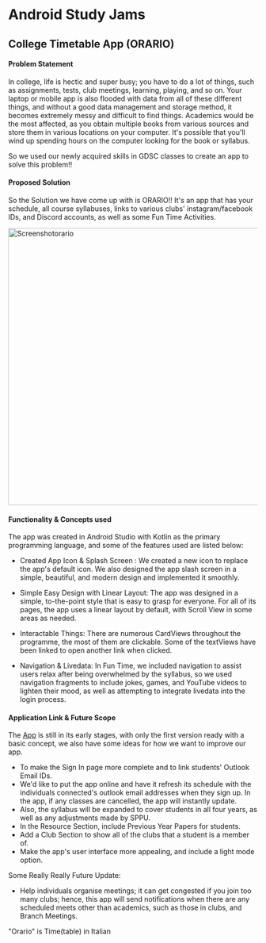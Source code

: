 # Android Study Jams 


 ## College Timetable App  (ORARIO)
 

#### Problem Statement



In college, life is hectic and super busy; you have to do a lot of things, such as assignments, tests, club meetings, learning, playing, and so on. Your laptop or mobile app is also flooded with data from all of these different things, and without a good data management and storage method, it becomes extremely messy and difficult to find things. Academics would be the most affected, as you obtain multiple books from various sources and store them in various locations on your computer. It's possible that you'll wind up spending hours on the computer looking for the book or syllabus.

So we used our newly acquired skills in GDSC classes to create an app to solve this problem!!

#### Proposed Solution



So the Solution we have come up with is ORARIO!!
It's an app that has your schedule, all course syllabuses, links to various clubs' instagram/facebook IDs, and Discord accounts, as well as some Fun Time Activities.

<img width="559" alt="Screenshotorario" src="https://i.imgur.com/2yfsSNn.png">

#### Functionality & Concepts used 


The app was created in Android Studio with Kotlin as the primary programming language, and some of the features used are listed below:

- Created App Icon & Splash Screen : We created a new icon to replace the app's default icon. We also designed the app slash screen in a simple, beautiful, and modern design and implemented it smoothly.

- Simple Easy Design with Linear Layout: The app was designed in a simple, to-the-point style that is easy to grasp for everyone. For all of its pages, the app uses a linear layout by default, with Scroll View in some areas as needed.

- Interactable Things: There are numerous CardViews throughout the programme, the most of them are clickable. Some of the textViews have been linked to open another link when clicked.

- Navigation & Livedata: In Fun Time, we included navigation to assist users relax after being overwhelmed by the syllabus, so we used navigation fragments to include jokes, games, and YouTube videos to lighten their mood, as well as attempting to integrate livedata into the login process.


#### Application Link & Future Scope

The [App](https://drive.google.com/file/d/1FSxAF4KBHhZjsJQM77_DzdS3850UGqji/view?usp=sharing) is still in its early stages, with only the first version ready with a basic concept, we also have some ideas for how we want to improve our app.



 - To make the Sign In page more complete and to link students' Outlook Email IDs.
 - We'd like to put the app online and have it refresh its schedule with the individuals connected's outlook email addresses when they sign up. In the app, if any classes are cancelled, the app will instantly update.
 - Also, the syllabus will be expanded to cover students in all four years, as well as any adjustments made by SPPU.
 - In the Resource Section, include Previous Year Papers for students.
 - Add a Club Section to show all of the clubs that a student is a member of.
 - Make the app's user interface more appealing, and include a light mode option.

Some Really Really Future Update:

- Help individuals organise meetings; it can get congested if you join too many clubs; hence, this app will send notifications when there are any scheduled meets other than academics, such as those in clubs, and Branch Meetings.


"Orario" is Time(table) in Italian
